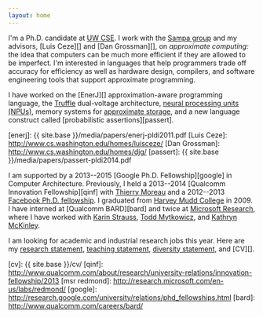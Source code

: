 ```yaml
---
layout: home
---
```

I'm a Ph.D. candidate at [UW CSE][]. I work with the [Sampa
group][] and my advisors, [Luis Ceze][] and [Dan Grossman][], on
*approximate computing:* the idea that computers can be much more efficient
if they are allowed to be imperfect.
I'm interested in languages that help programmers trade off accuracy for
efficiency as well as hardware design, compilers, and software engineering
tools that support approximate programming.

I have worked on the [EnerJ][] approximation-aware programming language,
the [Truffle][] dual-voltage architecture, [neural processing units
(NPUs)][npu], memory systems for [approximate storage][storage],
and a new language construct called [probabilistic assertions][passert].

[npu]: http://dl.acm.org/citation.cfm?id=2457519
[truffle]: http://dl.acm.org/citation.cfm?id=2151008
[storage]: http://dl.acm.org/citation.cfm?id=2540708.2540712
[uw cse]: http://www.cs.washington.edu/
[sampa group]: http://sampa.cs.washington.edu/sampa/Main_Page
[enerj]: {{ site.base }}/media/papers/enerj-pldi2011.pdf
[Luis Ceze]: http://www.cs.washington.edu/homes/luisceze/ 
[Dan Grossman]: http://www.cs.washington.edu/homes/djg/ 
[passert]: {{ site.base }}/media/papers/passert-pldi2014.pdf

I am supported by a 2013--2015 [Google Ph.D. Fellowship][google] in Computer
Architecture.
Previously, I held a 2013--2014 [Qualcomm Innovation Fellowship][qinf] with
[Thierry Moreau][theirry] and a 2012--2013 [Facebook Ph.D.
fellowship][fbfellow].
I graduated from [Harvey Mudd College](http://www.hmc.edu/) in 2009.
I have interned at [Qualcomm BARD][bard] and twice at [Microsoft
Research][], where I have worked with [Karin Strauss][], [Todd
Mytkowicz][], and [Kathryn McKinley][].

I am looking for academic and industrial research jobs this year. Here are my [research statement][rstatement], [teaching statement][tstatement], [diversity statement][dstatement], and [CV][].

[rstatement]: {{site.base}}/materials/research.pdf
[tstatement]: {{site.base}}/materials/teaching.pdf
[dstatement]: {{site.base}}/materials/diversity.pdf

[theirry]: http://homes.cs.washington.edu/~moreau/
[Kathryn McKinley]: http://research.microsoft.com/en-us/people/mckinley/
[Todd Mytkowicz]: http://research.microsoft.com/en-us/people/toddm/default.aspx
[Microsoft Research]: http://research.microsoft.com/
[fbfellow]: http://www.facebook.com/fellowships
[XCG]: http://research.microsoft.com/en-us/labs/xcg/default.aspx
[Karin Strauss]: http://research.microsoft.com/en-us/people/kstrauss/
[cv]: {{ site.base }}/cv/
[qinf]: http://www.qualcomm.com/about/research/university-relations/innovation-fellowship/2013
[msr redmond]: http://research.microsoft.com/en-us/labs/redmond/
[google]: http://research.google.com/university/relations/phd_fellowships.html
[bard]: http://www.qualcomm.com/careers/bard/
